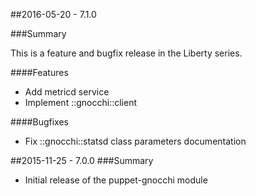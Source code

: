 ##2016-05-20 - 7.1.0

###Summary

This is a feature and bugfix release in the Liberty series.

####Features

- Add metricd service
- Implement ::gnocchi::client

####Bugfixes

- Fix ::gnocchi::statsd class parameters documentation


##2015-11-25 - 7.0.0
###Summary

- Initial release of the puppet-gnocchi module
